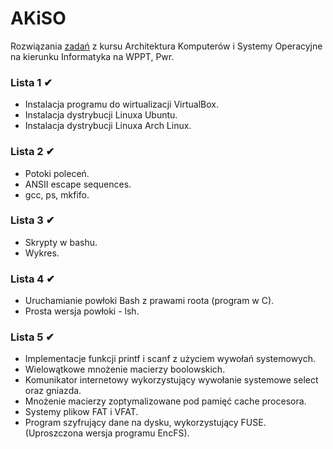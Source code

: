 # AKiSO
Rozwiązania [zadań](https://cs.pwr.edu.pl/zawada/akiso/) z kursu Architektura Komputerów i Systemy Operacyjne na kierunku Informatyka na WPPT, Pwr.

### Lista 1 ✔
- Instalacja programu do wirtualizacji VirtualBox.
- Instalacja dystrybucji Linuxa Ubuntu.
- Instalacja dystrybucji Linuxa Arch Linux.
### Lista 2 ✔
- Potoki poleceń.
- ANSII escape sequences.
- gcc, ps, mkfifo.
### Lista 3 ✔
- Skrypty w bashu.
- Wykres.
### Lista 4 ✔
- Uruchamianie powłoki Bash z prawami roota (program w C).
- Prosta wersja powłoki - lsh.
### Lista 5 ✔
- Implementacje funkcji printf i scanf z użyciem wywołań systemowych.
- Wielowątkowe mnożenie macierzy boolowskich.
- Komunikator internetowy wykorzystujący wywołanie systemowe select oraz gniazda.
- Mnożenie macierzy zoptymalizowane pod pamięć cache procesora.
- Systemy plikow FAT i VFAT.
- Program szyfrujący dane na dysku, wykorzystujący FUSE. (Uproszczona wersja programu EncFS).
